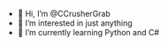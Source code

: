- 👋 Hi, I’m @CCrusherGrab
- 👀 I’m interested in just anything
- 🌱 I’m currently learning Python and C#
